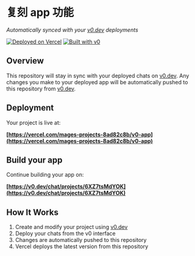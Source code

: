 # 复刻 app 功能

*Automatically synced with your [v0.dev](https://v0.dev) deployments*

[![Deployed on Vercel](https://img.shields.io/badge/Deployed%20on-Vercel-black?style=for-the-badge&logo=vercel)](https://vercel.com/mages-projects-8ad82c8b/v0-app)
[![Built with v0](https://img.shields.io/badge/Built%20with-v0.dev-black?style=for-the-badge)](https://v0.dev/chat/projects/6XZ7tsMdYOK)

## Overview

This repository will stay in sync with your deployed chats on [v0.dev](https://v0.dev).
Any changes you make to your deployed app will be automatically pushed to this repository from [v0.dev](https://v0.dev).

## Deployment

Your project is live at:

**[https://vercel.com/mages-projects-8ad82c8b/v0-app](https://vercel.com/mages-projects-8ad82c8b/v0-app)**

## Build your app

Continue building your app on:

**[https://v0.dev/chat/projects/6XZ7tsMdYOK](https://v0.dev/chat/projects/6XZ7tsMdYOK)**

## How It Works

1. Create and modify your project using [v0.dev](https://v0.dev)
2. Deploy your chats from the v0 interface
3. Changes are automatically pushed to this repository
4. Vercel deploys the latest version from this repository
